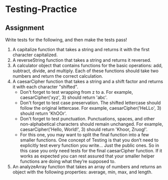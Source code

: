 # Testing-Practice

## Assignment

Write tests for the following, and then make the tests pass!

1. A capitalize function that takes a string and returns it with the first character capitalized.
2. A reverseString function that takes a string and returns it reversed.
3. A calculator object that contains functions for the basic operations: add, subtract, divide, and multiply. Each of these functions should take two numbers and return the correct calculation.
4. A caesarCipher function that takes a string and a shift factor and returns it with each character "shifted".
   - Don't forget to test wrapping from z to a. For example, caesarCipher('xyz', 3) should return 'abc'.
   - Don't forget to test case preservation. The shifted lettercase should follow the original lettercase. For example, caesarCipher('HeLLo', 3) should return 'KhOOr'.
   - Don't forget to test punctuation. Punctuations, spaces, and other non-alphabetical characters should remain unchanged. For example, caesarCipher('Hello, World!', 3) should return 'Khoor, Zruog!'.
   - For this one, you may want to split the final function into a few smaller functions. One concept of Testing is that you don’t need to explicitly test every function you write… Just the public ones. So in this case you only need tests for the final caesarCipher function. If it works as expected you can rest assured that your smaller helper functions are doing what they’re supposed to.
5. An analyzeArray function that takes an array of numbers and returns an object with the following properties: average, min, max, and length.
